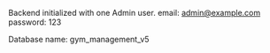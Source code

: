 Backend initialized with one Admin user.
email: admin@example.com
password: 123

Database name: gym_management_v5
